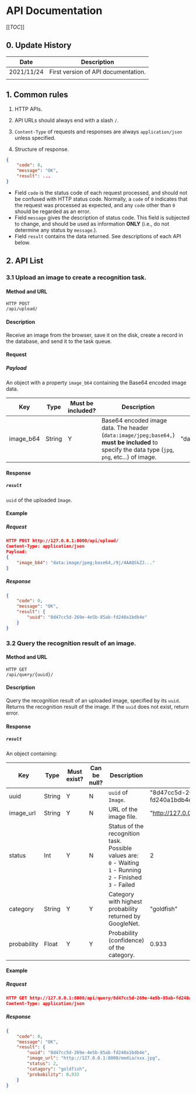 # API Documentation

[[_TOC_]]

## 0. Update History
| Date       | Description                                                  |
| ---------- | ------------------------------------------------------------ |
| 2021/11/24 | First version of API documentation.                          |
|            |                                                              |

## 1. Common rules
1. HTTP APIs.

2. API URLs should always end with a slash `/`. 

3. `Content-Type` of requests and responses are always `application/json` unless specified.

4. Structure of response.
```json
{
    "code": 0,
    "message": "OK",
    "result": ...
}
```
- Field `code` is the status code of each request processed, and should not be confused with HTTP status code. Normally, a `code` of `0` indicates that the request was processed as expected, and any `code` other than `0` should be regarded as an error.
- Field `message` gives the description of status code. This field is subjected to change, and should be used as information **ONLY** (i.e., do not determine any status by `message`.).
- Field `result` contains the data returned. See descriptions of each API below.

## 2. API List

### 3.1 Upload an image to create a recognition task.

#### Method and URL

```
HTTP POST
/api/upload/
```

#### Description

Receive an image from the browser, save it on the disk, create a record in the database, and send it to the task queue.

#### Request

##### Payload

An object with a property `image_b64` containing the Base64 encoded image data.

| Key         | Type   | Must be included? | Description                                                  | Example                                  |
| ----------- | ------ | ----------------- | ------------------------------------------------------------ | ---------------------------------------- |
| image_b64   | String | Y                 | Base64 encoded image data. The header (`data:image/jpeg;base64,`) **must be included** to specify the data type (`jpg`, `png`, etc...) of image. | "data:image/jpeg;base64,/9j/4AAQSkZJ..." |



#### Response

##### `result`

`uuid` of the uploaded `Image`.

#### Example

##### Request

```json
HTTP POST http://127.0.0.1:8000/api/upload/
Content-Type: application/json
Payload:
{
    "image_b64": "data:image/jpeg;base64,/9j/4AAQSkZJ..."
}
```

##### Response

```json
{
    "code": 0,
    "message": "OK",
    "result": {
        "uuid": "8d47cc5d-269e-4e5b-85ab-fd240a1bdb4e"
    }
}
```

### 3.2 Query the recognition result of an image.

#### Method and URL

```
HTTP GET
/api/query/{uuid}/
```

#### Description

Query the recognition result of an uploaded image, specified by its `uuid`. Returns the recognition result of the image. If the `uuid` does not exist, return error.

#### Response

##### `result`

An object containing:

| Key         | Type   | Must exist? | Can be null? | Description                                                  | Example                                |
| ----------- | ------ | ----------- | ------------ | ------------------------------------------------------------ | -------------------------------------- |
| uuid        | String | Y           | N            | `uuid` of `Image`.                                           | "8d47cc5d-269e-4e5b-85ab-fd240a1bdb4e" |
| image_url   | String | Y           | N            | URL of the image file.                                       | "http://127.0.0.1:8000/media/xxx.jpg"  |
| status      | Int    | Y           | N            | Status of the recognition task. Possible values are:<br />`0` - Waiting<br />`1` - Running<br />`2` - Finished<br />`3` - Failed | 2                                      |
| category    | String | Y           | Y            | Category with highest probability returned by GoogleNet.     | "goldfish"                             |
| probability | Float  | Y           | Y            | Probability (confidence) of the category.                    | 0.933                                  |



#### Example

##### Request

```json
HTTP GET http://127.0.0.1:8000/api/query/8d47cc5d-269e-4e5b-85ab-fd240a1bdb4e/
Content-Type: application/json
```

##### Response

```json
{
    "code": 0,
    "message": "OK",
    "result": {
        "uuid": "8d47cc5d-269e-4e5b-85ab-fd240a1bdb4e",
        "image_url": "http://127.0.0.1:8000/media/xxx.jpg",
        "status": 2,
        "catagory": "goldfish",
        "probability": 0.933
    }
}
```


